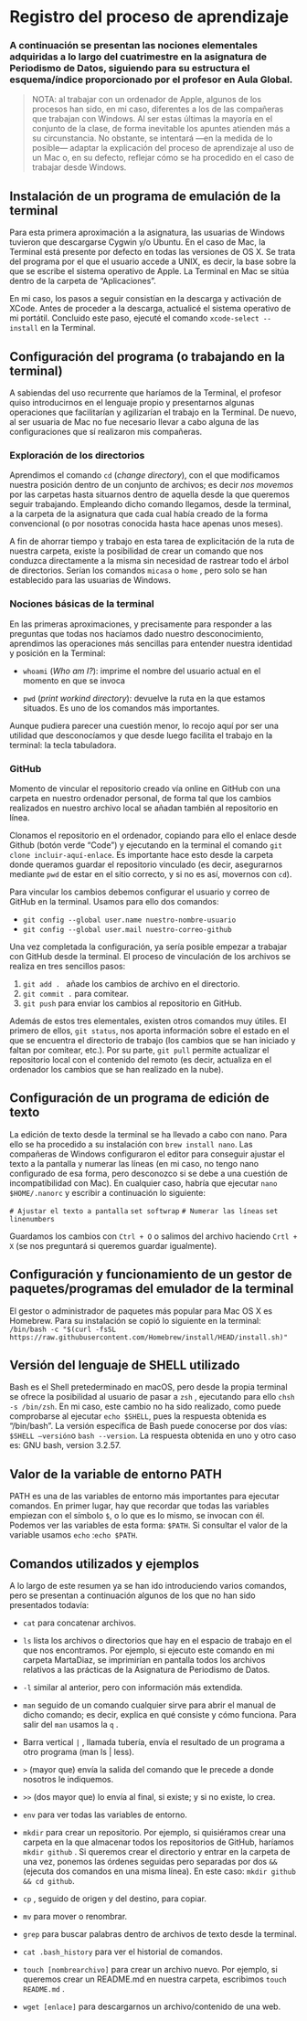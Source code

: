 # Registro del proceso de aprendizaje 

### A continuación se presentan las nociones elementales adquiridas a lo largo del cuatrimestre en la asignatura de Periodismo de Datos, siguiendo para su estructura el esquema/índice proporcionado por el profesor en Aula Global. 

> NOTA: al trabajar con un ordenador de Apple, algunos de los procesos han sido, en mi caso, diferentes a los de las compañeras que trabajan con Windows. Al ser estas últimas la mayoría en el conjunto de la clase, de forma inevitable los apuntes atienden más a su circunstancia. No obstante, se intentará —en la medida de lo posible— adaptar la explicación del proceso de aprendizaje al uso de un Mac o, en su defecto, reflejar cómo se ha procedido en el caso de trabajar desde Windows. 

## Instalación de un programa de emulación de la terminal

Para esta primera aproximación a la asignatura, las usuarias de Windows tuvieron que descargarse Cygwin y/o Ubuntu. En el caso de Mac, la Terminal está presente por defecto en todas las versiones de OS X. Se trata del programa por el que el usuario accede a UNIX, es decir, la base sobre la que se escribe el sistema operativo de Apple. La Terminal en Mac se sitúa dentro de la carpeta de “Aplicaciones”. 

En mi caso, los pasos a seguir consistían en la descarga y activación de XCode. Antes de proceder a la descarga, actualicé el sistema operativo de mi portátil. Concluido este paso, ejecuté el comando `xcode-select --install` en la Terminal. 


## Configuración del programa (o trabajando en la terminal)

A sabiendas del uso recurrente que haríamos de la Terminal, el profesor quiso introducirnos en el lenguaje propio y presentarnos algunas operaciones que facilitarían y agilizarían el trabajo en la Terminal. De nuevo, al ser usuaria de Mac no fue necesario llevar a cabo alguna de las configuraciones que sí realizaron mis compañeras.

### Exploración de los directorios

Aprendimos el comando `cd` (*change directory*), con el que modificamos nuestra posición dentro de un conjunto de archivos; es decir *nos movemos* por las carpetas hasta situarnos dentro de aquella desde la que queremos seguir trabajando. Empleando dicho comando llegamos, desde la terminal, a la carpeta de la asignatura que cada cual había creado de la forma convencional (o por nosotras conocida hasta hace apenas unos meses). 

A fin de ahorrar tiempo y trabajo en esta tarea de explicitación de la ruta de nuestra carpeta, existe la posibilidad de crear un comando que nos conduzca directamente a la misma sin necesidad de rastrear todo el árbol de directorios. Serían los comandos `micasa` o `home` , pero solo se han establecido para las usuarias de Windows. 

### Nociones básicas de la terminal

En las primeras aproximaciones, y precisamente para responder a las preguntas que todas nos hacíamos dado nuestro desconocimiento, aprendimos las operaciones más sencillas para entender nuestra identidad y posición en la Terminal: 

- `whoami` (*Who am I?*): imprime el nombre del usuario actual en el momento en que se invoca

- `pwd` (*print workind directory*): devuelve la ruta en la que estamos situados. Es uno de los comandos más importantes. 

Aunque pudiera parecer una cuestión menor, lo recojo aquí por ser una utilidad que desconocíamos y que desde luego facilita el trabajo en la terminal: la tecla tabuladora. 

### GitHub

Momento de vincular el repositorio creado vía online en GitHub con una carpeta en nuestro ordenador personal, de forma tal que los cambios realizados en nuestro archivo local se añadan también al repositorio en línea. 

Clonamos el repositorio en el ordenador, copiando para ello el enlace desde Github (botón verde “Code”) y ejecutando en la terminal el comando `git clone incluir-aquí-enlace`. Es importante hace esto desde la carpeta donde queramos guardar el repositorio vinculado (es decir, asegurarnos mediante `pwd` de estar en el sitio correcto, y si no es así, movernos con `cd`). 

Para vincular los cambios debemos configurar el usuario y correo de GitHub en la terminal. Usamos para ello dos comandos: 

- `git config --global user.name nuestro-nombre-usuario`
- `git config --global user.mail nuestro-correo-github`

Una vez completada la configuración, ya sería posible empezar a trabajar con GitHub desde la terminal. El proceso de vinculación de los archivos se realiza en tres sencillos pasos: 

1.	`git add . ` añade los cambios de archivo en el directorio.
2.	`git commit .` para comitear.
3.	`git push` para enviar los cambios al repositorio en GitHub. 

Además de estos tres elementales, existen otros comandos muy útiles. El primero de ellos, `git status`, nos aporta información sobre el estado en el que se encuentra el directorio de trabajo (los cambios que se han iniciado y faltan por comitear, etc.). Por su parte, `git pull` permite actualizar el repositorio local con el contenido del remoto (es decir, actualiza en el ordenador los cambios que se han realizado en la nube). 


## Configuración de un programa de edición de texto

La edición de texto desde la terminal se ha llevado a cabo con nano. Para ello se ha procedido a su instalación con `brew install nano`. Las compañeras de Windows configuraron el editor para conseguir ajustar el texto a la pantalla y numerar las líneas (en mi caso, no tengo nano configurado de esa forma, pero desconozco si se debe a una cuestión de incompatibilidad con Mac). En cualquier caso, habría que ejecutar `nano $HOME/.nanorc` y escribir a continuación lo siguiente: 

`# Ajustar el texto a pantalla`
`set softwrap`
`# Numerar las líneas`
`set linenumbers`

Guardamos los cambios con `Ctrl + O` o salimos del archivo haciendo `Crtl + X` (se nos preguntará si queremos guardar igualmente). 


## Configuración y funcionamiento de un gestor de paquetes/programas del emulador de la terminal 
El gestor o administrador de paquetes más popular para Mac OS X es Homebrew. Para su instalación se copió lo siguiente en la terminal: `/bin/bash -c "$(curl -fsSL https://raw.githubusercontent.com/Homebrew/install/HEAD/install.sh)"`
## Versión del lenguaje de SHELL utilizado
Bash es el Shell pretederminado en macOS, pero desde la propia terminal se ofrece la posibilidad al usuario de pasar a `zsh` , ejecutando para ello `chsh -s /bin/zsh`. En mi caso, este cambio no ha sido realizado, como puede comprobarse al ejecutar `echo $SHELL`, pues la respuesta obtenida es “/bin/bash”. La versión específica de Bash puede conocerse por dos vías: `$SHELL –versión`o `bash --version`. La respuesta obtenida en uno y otro caso es: GNU bash, version 3.2.57. 
## Valor de la variable de entorno PATH 
PATH es una de las variables de entorno más importantes para ejecutar comandos. En primer lugar, hay que recordar que todas las variables empiezan con el símbolo `$`, o lo que es lo mismo, se invocan con él. Podemos ver las variables de esta forma: `$PATH`. Si consultar el valor de la variable usamos `echo` :`echo $PATH`.
## Comandos utilizados y ejemplos
A lo largo de este resumen ya se han ido introduciendo varios comandos, pero se presentan a continuación algunos de los que no han sido presentados todavía: 
- `cat` para concatenar archivos. 
- `ls` lista los archivos o directorios que hay en el espacio de trabajo en el que nos encontramos. Por ejemplo, si ejecuto este comando en mi carpeta MartaDiaz, se imprimirían en pantalla todos los archivos relativos a las prácticas de la Asignatura de Periodismo de Datos. 
- `-l` similar al anterior, pero con información más extendida. 
- `man` seguido de un comando cualquier sirve para abrir el manual de dicho comando; es decir, explica en qué consiste y cómo funciona. Para salir del `man` usamos la `q` .
- Barra vertical `|` , llamada tubería, envía el resultado de un programa a otro programa (man ls | less). 

- `>` (mayor que) envía la salida del comando que le precede a donde nosotros le indiquemos. 

- `>>` (dos mayor que) lo envía al final, si existe; y si no existe, lo crea. 

- `env` para ver todas las variables de entorno. 

- `mkdir` para crear un repositorio. Por ejemplo, si quisiéramos crear una carpeta en la que almacenar todos los repositorios de GitHub, haríamos `mkdir github` . Si queremos crear el directorio y entrar en la carpeta de una vez, ponemos las órdenes seguidas pero separadas por dos `&&`  (ejecuta dos comandos en una misma línea). En este caso: `mkdir github && cd github`. 

- `cp` , seguido de origen y del destino, para copiar.
- `mv` para mover o renombrar. 

- `grep` para buscar palabras dentro de archivos de texto desde la terminal. 

- `cat .bash_history` para ver el historial de comandos. 

- `touch [nombrearchivo]` para crear un archivo nuevo. Por ejemplo, si queremos crear un README.md en nuestra carpeta, escribimos `touch README.md` .
- `wget [enlace]` para descargarnos un archivo/contenido de una web. 

